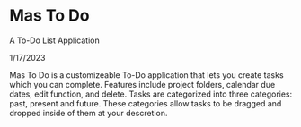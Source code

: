 # Mas To Do
A To-Do List Application

1/17/2023

Mas To Do is a customizeable To-Do application that lets you create tasks which you can complete. Features include project folders, calendar due dates, edit function, and delete. Tasks are categorized into three categories: past, present and future. These categories allow tasks to be dragged and dropped inside of them at your descretion.
